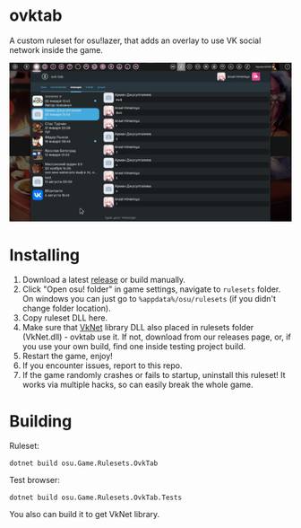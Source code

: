# ovktab
A custom ruleset for osu!lazer, that adds an overlay to use VK social network inside the game.

![](OvkScreenshot1.png)

# Installing
1. Download a latest [release](https://github.com/Feodor0090/ovktab/releases/) or build manually.
2. Click "Open osu! folder" in game settings, navigate to `rulesets` folder. On windows you can just go to `%appdata%/osu/rulesets` (if you didn't change folder location).
3. Copy ruleset DLL here.
4. Make sure that [VkNet](https://github.com/vknet/vk) library DLL also placed in rulesets folder (VkNet.dll) - ovktab use it. If not, download from our releases page, or, if you use your own build, find one inside testing project build.
5. Restart the game, enjoy!
6. If you encounter issues, report to this repo.
7. If the game randomly crashes or fails to startup, uninstall this ruleset! It works via multiple hacks, so can easily break the whole game.

# Building
Ruleset:
```
dotnet build osu.Game.Rulesets.OvkTab
```

Test browser:
```
dotnet build osu.Game.Rulesets.OvkTab.Tests
```
You also can build it to get VkNet library.
